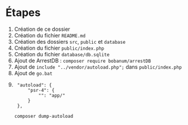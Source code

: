 # Étapes

1. Création de ce dossier
2. Création du fichier `README.md`
3. Création des dossiers `src`, `public` et `database`
4. Création du fichier `public/index.php`
5. Création du fichier `database/db.sqlite`
6. Ajout de ArrestDB : `composer require bobanum/arrestDB`
7. Ajout de `include "../vendor/autoload.php";` dans `public/index.php`
8. Ajout de `go.bat`
9. ```
    "autoload": {
        "psr-4": {
            "": "app/"
        }
    },
	```
	`composer dump-autoload`

